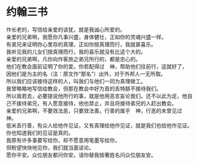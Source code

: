 #                         约翰三书

  作长老的，写信给亲爱的该犹，就是我诚心所爱的。  
  亲爱的兄弟啊，我愿你凡事兴盛，身体健壮，正如你的灵魂兴盛一样。  
  有弟兄来证明你心里存的真理，正如你按真理而行，我就甚喜乐。  
  我听见我的儿女们按真理而行，我的喜乐就没有比这个大的。  
  亲爱的兄弟啊，凡你向作客旅之弟兄所行的，都是忠心的。  
  他们在教会面前证明了你的爱。你若配得过　神，帮助他们往前行，这就好了，  
  因他们是为主的名（注：原文作“那名”）出外，对于外邦人一无所取。  
  所以我们应该接待这样的人，叫我们与他们一同为真理做工。  
  我曾略略地写信给教会，但那在教会中好为首的丢特腓不接待我们。  
  所以我若去，必要提说他所行的事，就是他用恶言妄论我们。还不以此为足，他自己不接待弟兄，有人愿意接待，他也禁止，并且将接待弟兄的人赶出教会。  
  亲爱的兄弟啊，不要效法恶，只要效法善。行善的属乎　神，行恶的未曾见过　神。  
  低米丢行善，有众人给他作见证，又有真理给他作见证，就是我们也给他作见证。你也知道我们的见证是真的。  
  我原有许多事要写给你，却不愿意用笔墨写给你，  
  但盼望快快地见你，我们就当面谈论。  
  愿你平安。众位朋友都问你安。请你替我按著姓名问众位朋友安。
